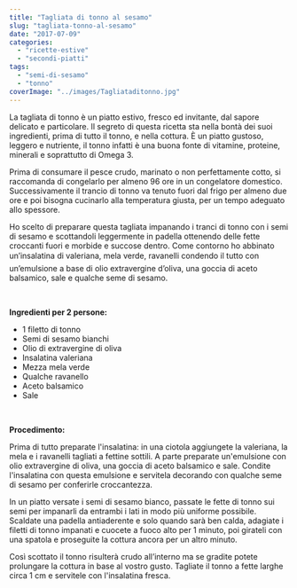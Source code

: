 ```yaml
---
title: "Tagliata di tonno al sesamo"
slug: "tagliata-tonno-al-sesamo"
date: "2017-07-09"
categories: 
  - "ricette-estive"
  - "secondi-piatti"
tags: 
  - "semi-di-sesamo"
  - "tonno"
coverImage: "../images/Tagliataditonno.jpg"
---
```


La tagliata di tonno è un piatto estivo, fresco ed invitante, dal sapore delicato e particolare. Il segreto di questa ricetta sta nella bontà dei suoi ingredienti, prima di tutto il tonno, e nella cottura. È un piatto gustoso, leggero e nutriente, il tonno infatti è una buona fonte di vitamine, proteine, minerali e soprattutto di Omega 3.

Prima di consumare il pesce crudo, marinato o non perfettamente cotto, si raccomanda di congelarlo per almeno 96 ore in un congelatore domestico. Successivamente il trancio di tonno va tenuto fuori dal frigo per almeno due ore e poi bisogna cucinarlo alla temperatura giusta, per un tempo adeguato allo spessore.

Ho scelto di preparare questa tagliata impanando i tranci di tonno con i semi di sesamo e scottandoli leggermente in padella ottenendo delle fette croccanti fuori e morbide e succose dentro. Come contorno ho abbinato un’insalatina di valeriana, mela verde, ravanelli condendo il tutto con un’emulsione a base di olio extravergine d’oliva, una goccia di aceto balsamico, sale e qualche seme di sesamo.

 

**Ingredienti per 2 persone:**

- 1 filetto di tonno
- Semi di sesamo bianchi
- Olio di extravergine di oliva
- Insalatina valeriana
- Mezza mela verde
- Qualche ravanello
- Aceto balsamico
- Sale

 

**Procedimento:**

Prima di tutto preparate l'insalatina: in una ciotola aggiungete la valeriana, la mela e i ravanelli tagliati a fettine sottili. A parte preparate un'emulsione con olio extravergine di oliva, una goccia di aceto balsamico e sale. Condite l'insalatina con questa emulsione e servitela decorando con qualche seme di sesamo per conferirle croccantezza.

In un piatto versate i semi di sesamo bianco, passate le fette di tonno sui semi per impanarli da entrambi i lati in modo più uniforme possibile. Scaldate una padella antiaderente e solo quando sarà ben calda, adagiate i filetti di tonno impanati e cuocete a fuoco alto per 1 minuto, poi girateli con una spatola e proseguite la cottura ancora per un altro minuto.

Così scottato il tonno risulterà crudo all’interno ma se gradite potete prolungare la cottura in base al vostro gusto. Tagliate il tonno a fette larghe circa 1 cm e servitele con l'insalatina fresca.

